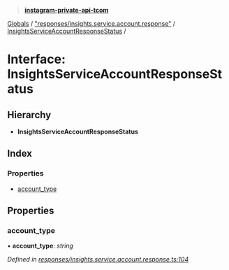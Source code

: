 > **[instagram-private-api-tcom](../README.md)**

[Globals](../README.md) / ["responses/insights.service.account.response"](../modules/_responses_insights_service_account_response_.md) / [InsightsServiceAccountResponseStatus](_responses_insights_service_account_response_.insightsserviceaccountresponsestatus.md) /

# Interface: InsightsServiceAccountResponseStatus

## Hierarchy

* **InsightsServiceAccountResponseStatus**

## Index

### Properties

* [account_type](_responses_insights_service_account_response_.insightsserviceaccountresponsestatus.md#account_type)

## Properties

###  account_type

• **account_type**: *string*

*Defined in [responses/insights.service.account.response.ts:104](https://github.com/cuonglnhust/instagram-private-api-tcom/blob/3e16058/src/responses/insights.service.account.response.ts#L104)*